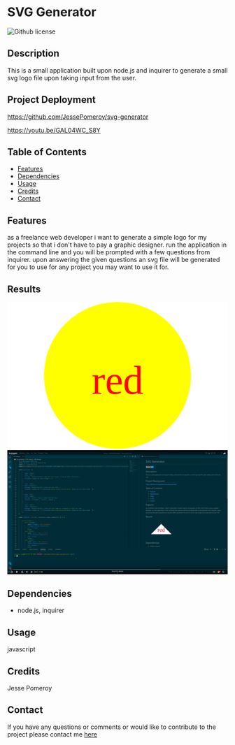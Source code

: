 
# SVG Generator
![Github license](https://img.shields.io/badge/license-mit-blue.svg)
## Description
This is a small application built upon node.js and inquirer to generate a small svg logo file upon taking input from the user.
## Project Deployment
https://github.com/JessePomeroy/svg-generator

https://youtu.be/GAL04WC_S8Y


## Table of Contents
* [Features](#features)
* [Dependencies](#dependencies)
* [Usage](#usage)
* [Credits](#credits)
* [Contact](#contact)
## Features
as a freelance web developer i want to generate a simple logo for my projects so that i don't have to pay a graphic designer. run the application in the command line and you will be prompted with a few questions from inquirer. upon answering the given questions an svg file will be generated for you to use for any project you may want to use it for.
## Results
![`final product`](./results/logo.svg)
![`scrot`](./scrot.png)
## Dependencies
* node.js, inquirer
## Usage
javascript
## Credits
Jesse Pomeroy
## Contact
If you have any questions or comments or would like to contribute to
the project please contact me [here](mailto:thinkingofview@gmail.com?subject=[GitHub]%20Dev%20Connect)

